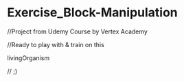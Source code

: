 # Exercise_Block-Manipulation
//Project from Udemy Course by Vertex Academy

//Ready to play with & train on this 
<p>livingOrganism</p> 
// ;)
